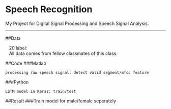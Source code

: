 Speech Recognition
===========================
My Project for Digital Signal Processing and Speech Signal Analysis.  
**** 
##Data

    20 label:  
    All data comes from fellow classmates of this class.
    
##Code
###Matlab  
    
    processing raw speech signal: detect valid segment/mfcc feature   

###Python  
    
    LSTM model in Keras: train/test
 
##Result
###Train model for male/female seperately
